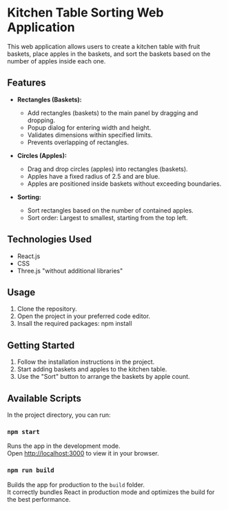# Kitchen Table Sorting Web Application

This web application allows users to create a kitchen table with fruit baskets, place apples in the baskets, and sort the baskets based on the number of apples inside each one.

## Features

- **Rectangles (Baskets):**

  - Add rectangles (baskets) to the main panel by dragging and dropping.
  - Popup dialog for entering width and height.
  - Validates dimensions within specified limits.
  - Prevents overlapping of rectangles.

- **Circles (Apples):**

  - Drag and drop circles (apples) into rectangles (baskets).
  - Apples have a fixed radius of 2.5 and are blue.
  - Apples are positioned inside baskets without exceeding boundaries.

- **Sorting:**
  - Sort rectangles based on the number of contained apples.
  - Sort order: Largest to smallest, starting from the top left.

## Technologies Used

- React.js
- CSS
- Three.js "without additional libraries"

## Usage

1. Clone the repository.
2. Open the project in your preferred code editor.
3. Insall the required packages: npm install

## Getting Started

1. Follow the installation instructions in the project.
2. Start adding baskets and apples to the kitchen table.
3. Use the "Sort" button to arrange the baskets by apple count.

## Available Scripts

In the project directory, you can run:

### `npm start`

Runs the app in the development mode.\
Open [http://localhost:3000](http://localhost:3000) to view it in your browser.

### `npm run build`

Builds the app for production to the `build` folder.\
It correctly bundles React in production mode and optimizes the build for the best performance.
